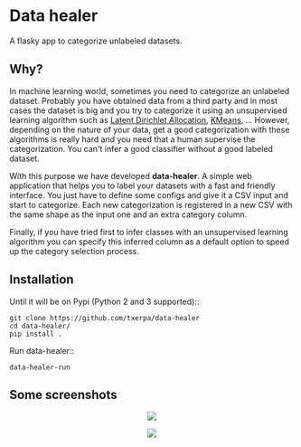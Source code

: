 Data healer
===============================

A flasky app to categorize unlabeled datasets.


Why?
----

In machine learning world, sometimes you need to categorize an unlabeled dataset. Probably you have obtained
data from a third party and in most cases the dataset is big and you try to categorize it using an unsupervised
learning algorithm such as [Latent Dirichlet Allocation](https://en.wikipedia.org/wiki/Latent_Dirichlet_allocation),
[KMeans](https://en.wikipedia.org/wiki/K-means_clustering), ...
However, depending on the nature of your data, get a good categorization with these algorithms is really hard and you
need that a human supervise the categorization. You can't infer a good classifier without a good labeled dataset.

With this purpose we have developed **data-healer**. A simple web application that helps you to label your datasets with
a fast and friendly interface. You just have to define some configs and give it a CSV input and start to categorize.
Each new categorization is registered in a new CSV with the same shape as the input one and an extra category column.

Finally, if you have tried first to infer classes with an unsupervised learning algorithm you can specify this
inferred column as a default option to speed up the category selection process.


Installation
------------
Until it will be on Pypi (Python 2 and 3 supported)::

    git clone https://github.com/txerpa/data-healer
    cd data-healer/
    pip install .

Run data-healer::

    data-healer-run


Some screenshots
----------------

<p align="center"><img src="https://github.com/txerpa/data-healer/blob/master/assets/img/data-healer-1.png"/></p>
<p align="center"><img src="https://github.com/txerpa/data-healer/blob/master/assets/img/data-healer-2.png"/></p>